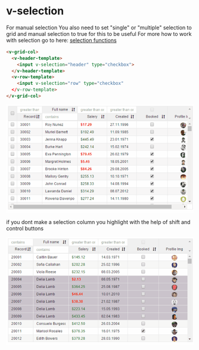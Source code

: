 # v-selection
For manual selection
You also need to set "single" or "multiple" selection to grid and manual selection to true for this to be useful For more how to work with selection go to here: [selection functions](https://aurelia-ui-toolkits.gitbooks.io/aurelia-v-grid-docs/content/chap06/#selection-class)



```html
<v-grid-col>
  <v-header-template>
    <input v-selection="header" type="checkbox">
  </v-header-template>
  <v-row-template>
    <input v-selection="row" type="checkbox"
  </v-row-template>
</v-grid-col>
```
![seelction column](Animation-selection-column.gif)



if you dont make a selection column you highlight with the help of shift and control buttons

![normal selection](Animation-selection.gif)
